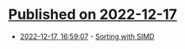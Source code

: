 # [Published on 2022-12-17](index.md)

* [2022-12-17, 16:59:07](https://news.ycombinator.com/item?id=34029603) - [Sorting with SIMD](https://tweedegolf.nl/en/blog/79/sorting-with-simd)
